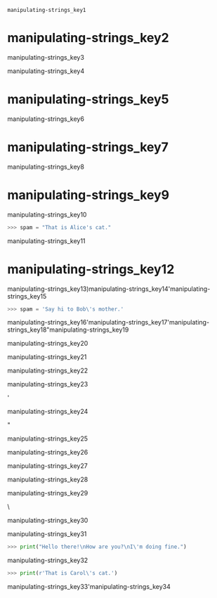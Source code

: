 ```ngMeta
manipulating-strings_key1
```
# manipulating-strings_key2
manipulating-strings_key3

manipulating-strings_key4

# manipulating-strings_key5
manipulating-strings_key6

# manipulating-strings_key7
manipulating-strings_key8

# manipulating-strings_key9
manipulating-strings_key10

```python
>>> spam = "That is Alice's cat."
```
manipulating-strings_key11

# manipulating-strings_key12
manipulating-strings_key13\)manipulating-strings_key14\'manipulating-strings_key15

```python
>>> spam = 'Say hi to Bob\'s mother.'
```
manipulating-strings_key16\'manipulating-strings_key17\'manipulating-strings_key18\"manipulating-strings_key19

manipulating-strings_key20

manipulating-strings_key21

manipulating-strings_key22

manipulating-strings_key23

\'

manipulating-strings_key24

\"

manipulating-strings_key25

manipulating-strings_key26

manipulating-strings_key27

manipulating-strings_key28

manipulating-strings_key29

\\

manipulating-strings_key30

manipulating-strings_key31

```python
>>> print("Hello there!\nHow are you?\nI\'m doing fine.")
```
manipulating-strings_key32

```python
>>> print(r'That is Carol\'s cat.')
```
manipulating-strings_key33\'manipulating-strings_key34